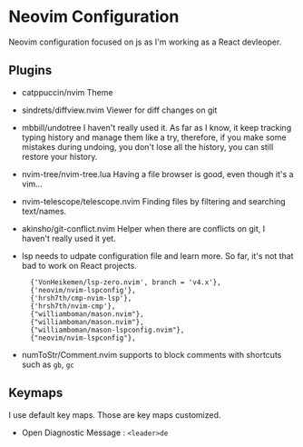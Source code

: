 # Neovim Configuration

Neovim configuration focused on js as I'm working as a React devleoper.

## Plugins

- catppuccin/nvim
  Theme

- sindrets/diffview.nvim
  Viewer for diff changes on git

- mbbill/undotree
  I haven't really used it. As far as I know, it keep tracking typing history and manage them like a try, therefore, if you make some mistakes during undoing, you don't lose all the history, you can still restore your history.

- nvim-tree/nvim-tree.lua
  Having a file browser is good, even though it's a vim...

- nvim-telescope/telescope.nvim
  Finding files by filtering and searching text/names.

- akinsho/git-conflict.nvim
  Helper when there are conflicts on git, I haven't really used it yet. 

- lsp
  needs to udpate configuration file and learn more. So far, it's not that bad to work on React projects.

  ```
	{'VonHeikemen/lsp-zero.nvim', branch = 'v4.x'},
	{'neovim/nvim-lspconfig'},
	{'hrsh7th/cmp-nvim-lsp'},
	{'hrsh7th/nvim-cmp'},
	{"williamboman/mason.nvim"},
	{"williamboman/mason.nvim"},
	{"williamboman/mason-lspconfig.nvim"},
	{"neovim/nvim-lspconfig"},
  ```

- numToStr/Comment.nvim
  supports to block comments with shortcuts such as `gb`, `gc`
  

## Keymaps

I use default key maps. Those are key maps customized.

- Open Diagnostic Message : `<leader>de`

